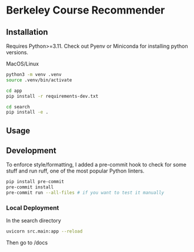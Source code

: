# Berkeley Course Recommender

## Installation

Requires Python>=3.11. Check out Pyenv or Miniconda for installing python versions.

MacOS/Linux
```bash
python3 -m venv .venv
source .venv/bin/activate

cd app
pip install -r requirements-dev.txt

cd search
pip install -e .
```

## Usage

## Development

To enforce style/formatting, I added a pre-commit hook to check for some stuff and run ruff, one of the most popular Python linters.
```bash
pip install pre-commit
pre-commit install
pre-commit run --all-files # if you want to test it manually
```

### Local Deployment

In the search directory
```bash
uvicorn src.main:app --reload
```

Then go to /docs
